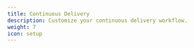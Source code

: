 ```yaml
---
title: Continuous Delivery
description: Customize your continuous delivery workflow.
weight: 7
icon: setup
---
```

